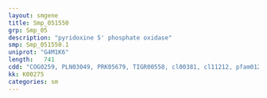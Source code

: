 ```yaml
---
layout: smgene
title: Smp_051550
grp: Smp_05
description: "pyridoxine 5' phosphate oxidase"
smp: Smp_051550.1
uniprot: "G4M1K6"
length:   741
cdd: "COG0259, PLN03049, PRK05679, TIGR00558, cl00381, cl11212, pfam01243, pfam10590"
kk: K00275
categories: sm
---
```

